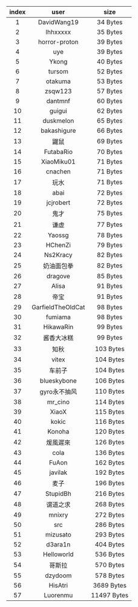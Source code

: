 | index |    user    |   size    |
|:-----:|:----------:|:---------:|
| 1 | DavidWang19 | 34 Bytes |
| 2 | lhhxxxxx | 35 Bytes |
| 3 | horror-proton | 39 Bytes |
| 4 | uye | 39 Bytes |
| 5 | Ykong | 40 Bytes |
| 6 | tursom | 52 Bytes |
| 7 | otakuma | 53 Bytes |
| 8 | zsqw123 | 57 Bytes |
| 9 | dantmnf | 60 Bytes |
| 10 | guigui | 62 Bytes |
| 11 | duskmelon | 65 Bytes |
| 12 | bakashigure | 66 Bytes |
| 13 | 鼹鼠 | 69 Bytes |
| 14 | FutabaRio | 70 Bytes |
| 15 | XiaoMiku01 | 71 Bytes |
| 16 | cnachen | 71 Bytes |
| 17 | 玩水 | 71 Bytes |
| 18 | abai | 72 Bytes |
| 19 | jcjrobert | 72 Bytes |
| 20 | 鬼才 | 75 Bytes |
| 21 | 谦虚 | 77 Bytes |
| 22 | Yaossg | 78 Bytes |
| 23 | HChenZi | 79 Bytes |
| 24 | Ns2Kracy | 82 Bytes |
| 25 | 奶油面包拳 | 82 Bytes |
| 26 | dragove | 85 Bytes |
| 27 | Alisa | 91 Bytes |
| 28 | 帝宝 | 91 Bytes |
| 29 | GarfieldTheOldCat | 98 Bytes |
| 30 | fumiama | 98 Bytes |
| 31 | HikawaRin | 99 Bytes |
| 32 | 酱香大冰糕 | 99 Bytes |
| 33 | 知秋 | 103 Bytes |
| 34 | vitex | 104 Bytes |
| 35 | 车前子 | 104 Bytes |
| 36 | blueskybone | 106 Bytes |
| 37 | gyro永不抽风 | 110 Bytes |
| 38 | mr_cino | 114 Bytes |
| 39 | XiaoX | 115 Bytes |
| 40 | kokic | 116 Bytes |
| 41 | Konoha | 120 Bytes |
| 42 | 煖風遲來 | 126 Bytes |
| 43 | cola | 136 Bytes |
| 44 | FuAon | 162 Bytes |
| 45 | javilak | 192 Bytes |
| 46 | 麦子 | 196 Bytes |
| 47 | StupidBh | 216 Bytes |
| 48 | 谓道之求 | 268 Bytes |
| 49 | mnixry | 272 Bytes |
| 50 | src | 286 Bytes |
| 51 | mizusato | 293 Bytes |
| 52 | d3ara1n | 404 Bytes |
| 53 | Helloworld | 536 Bytes |
| 54 | 哥斯拉 | 570 Bytes |
| 55 | dzydoom | 578 Bytes |
| 56 | HisAtri | 3689 Bytes |
| 57 | Luorenmu | 11497 Bytes |
